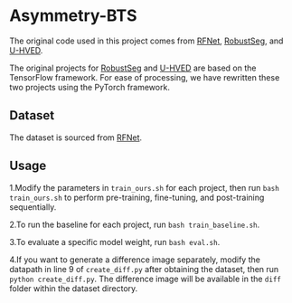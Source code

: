 # Asymmetry-BTS
The original code used in this project comes from [RFNet](https://github.com/dyh127/RFNet), [RobustSeg](https://github.com/cchen-cc/Robust-Mseg), and [U-HVED](https://github.com/ReubenDo/U-HVED). 

The original projects for [RobustSeg](https://github.com/cchen-cc/Robust-Mseg) and [U-HVED](https://github.com/ReubenDo/U-HVED) are based on the TensorFlow framework. For ease of processing, we have rewritten these two projects using the PyTorch framework.
## Dataset
The dataset is sourced from [RFNet](https://github.com/dyh127/RFNet).

## Usage

1.Modify the parameters in ```train_ours.sh``` for each project, then run ```bash train_ours.sh``` to perform pre-training, fine-tuning, and post-training sequentially.

2.To run the baseline for each project, run ```bash train_baseline.sh```.

3.To evaluate a specific model weight, run ```bash eval.sh```.

4.If you want to generate a difference image separately, modify the datapath in line 9 of ```create_diff.py``` after obtaining the dataset, then run ```python create_diff.py```. The difference image will be available in the ```diff``` folder within the dataset directory.
